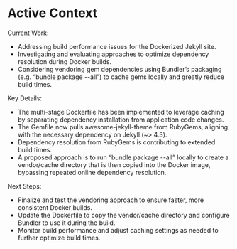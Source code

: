 # Active Context

Current Work:
- Addressing build performance issues for the Dockerized Jekyll site.
- Investigating and evaluating approaches to optimize dependency resolution during Docker builds.
- Considering vendoring gem dependencies using Bundler’s packaging (e.g. “bundle package --all”) to cache gems locally and greatly reduce build times.

Key Details:
- The multi-stage Dockerfile has been implemented to leverage caching by separating dependency installation from application code changes.
- The Gemfile now pulls awesome-jekyll-theme from RubyGems, aligning with the necessary dependency on Jekyll (~> 4.3).
- Dependency resolution from RubyGems is contributing to extended build times.
- A proposed approach is to run “bundle package --all” locally to create a vendor/cache directory that is then copied into the Docker image, bypassing repeated online dependency resolution.

Next Steps:
- Finalize and test the vendoring approach to ensure faster, more consistent Docker builds.
- Update the Dockerfile to copy the vendor/cache directory and configure Bundler to use it during the build.
- Monitor build performance and adjust caching settings as needed to further optimize build times.
